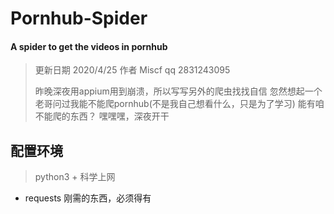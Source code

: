 # Pornhub-Spider
#### A spider to get the videos in pornhub
> 更新日期 2020/4/25
> 作者 Miscf
> qq 2831243095
> 
> 昨晚深夜用appium用到崩溃，所以写写另外的爬虫找找自信
> 忽然想起一个老哥问过我能不能爬pornhub(不是我自己想看什么，只是为了学习)
> 能有咱不能爬的东西？
> 嘿嘿嘿，深夜开干


## 配置环境
> python3 + 科学上网
* requests  刚需的东西，必须得有


